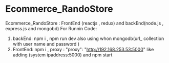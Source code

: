 # Ecommerce_RandoStore
Ecommerce_RandoStore : FrontEnd (reactjs , redux) and backEnd(node.js , express.js and mongobd)
For Runnin Code:
1. backEnd: npm i , npm run dev also using whon mongodb(url_ collection with user name and password )
2. FrontEnd: npm i , proxy : "proxy": "http://192.168.253.53:5000" like adding (system ipaddress:5000) and npm start
